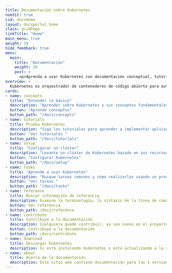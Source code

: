 ```yaml
---
title: Documentación sobre Kubernetes
noedit: true
cid: docsHome
layout: docsportal_home
class: gridPage
linkTitle: "Home"
main_menu: true
weight: 10
hide_feedback: true
menu:
  main:
    title: "Documentación"
    weight: 20
    post: >
      <p>Aprenda a usar Kubernetes con documentación conceptual, tutoriales y manuales de referencia. ¡Incluso puedes <a href="/editdocs/" data-auto-burger-exclude> contribuir con la documentación</a>! </p>
overview: >
  Kubernetes es orquestrador de contenedores de código abierto para automatizar la implementación, el escalado y la administración de aplicaciones en contenedores. El proyecto de código abierto está alojado por la Cloud Native Computing Foundation.(<a href="https://www.cncf.io/about">CNCF</a>).
cards:
- name: concepts
  title: "Entender lo básico"
  description: "Aprender sobre Kubernetes y sus conceptos fundamentales."
  button: "Aprende conceptos"
  button_path: "/docs/concepts"
- name: tutorials
  title: Prueba Kubernetes
  description: "Siga los tutoriales para aprender a implementar aplicaciones en Kubernetes."
  button: "Ver tutoriales "
  button_path: "/docs/tutorials"
- name: setup
  title: "Configurar un clúster"
  description: "Levante un clúster de Kubernetes basado en sus recursos disponibles y necesidades."
  button: "Configurar Kubernetes"
  button_path: "/docs/setup"
- name: tasks
  title: "Aprende a usar Kubernetes"
  description: "Busque tareas comunes y cómo realizarlas usando un procedimiento paso a paso."
  button: "Ver tareas "
  button_path: "/docs/tasks"
- name: reference
  title: Buscar información de referencia
  description: Examine la terminología, la sintaxis de la línea de comandos, los tipos de recursos API y la documentación de la herramienta de configuración.
  button: Ver referencia
  button_path: /docs/reference
- name: contribute
  title: Contribuye a la documentación
  description: Cualquiera puede contribuir, ya sea nuevo en el proyecto o un miembro con experiencia.
  button: Contribuye a la documentación
  button_path: /docs/contribute
- name: download
  title: Descargar Kubernetes
  description: Si está instalando Kubernetes o está actualizando a la versión más reciente, consulte las notas de la versión actual.
- name: about
  title: Acerca de la documentación
  description: Este sitio web contiene documentación para las 4 versiones actuales y anteriores de Kubernetes.
---
```

